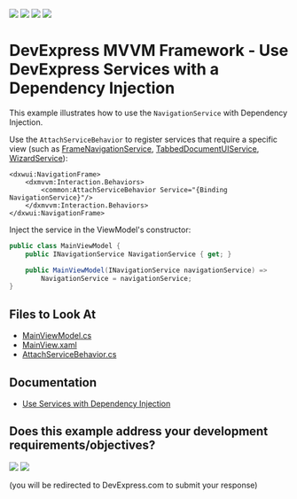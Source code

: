 <!-- default badges list -->
![](https://img.shields.io/endpoint?url=https://codecentral.devexpress.com/api/v1/VersionRange/400430029/24.2.1%2B)
[![](https://img.shields.io/badge/Open_in_DevExpress_Support_Center-FF7200?style=flat-square&logo=DevExpress&logoColor=white)](https://supportcenter.devexpress.com/ticket/details/T1038933)
[![](https://img.shields.io/badge/📖_How_to_use_DevExpress_Examples-e9f6fc?style=flat-square)](https://docs.devexpress.com/GeneralInformation/403183)
[![](https://img.shields.io/badge/💬_Leave_Feedback-feecdd?style=flat-square)](#does-this-example-address-your-development-requirementsobjectives)
<!-- default badges end -->

# DevExpress MVVM Framework - Use DevExpress Services with a Dependency Injection

This example illustrates how to use the `NavigationService` with Dependency Injection.

Use the `AttachServiceBehavior` to register services that require a specific view (such as [FrameNavigationService](https://docs.devexpress.com/WPF/113944/mvvm-framework/services/predefined-set/framenavigationservice), [TabbedDocumentUIService](https://docs.devexpress.com/WPF/18173/mvvm-framework/services/predefined-set/document-services/tabbeddocumentuiservice), [WizardService](https://docs.devexpress.com/WPF/116321/mvvm-framework/services/predefined-set/wizardservice)):

``` xaml
<dxwui:NavigationFrame>
    <dxmvvm:Interaction.Behaviors>
        <common:AttachServiceBehavior Service="{Binding NavigationService}"/>
    </dxmvvm:Interaction.Behaviors>
</dxwui:NavigationFrame>
```

Inject the service in the ViewModel's constructor:

``` c#
public class MainViewModel {
    public INavigationService NavigationService { get; }

    public MainViewModel(INavigationService navigationService) =>
        NavigationService = navigationService;
}
```

<!-- default file list -->
## Files to Look At

* [MainViewModel.cs](./CS/FrameNavigation/ViewModel/MainViewModel.cs)
* [MainView.xaml](./CS/FrameNavigation/View/MainView.xaml)
* [AttachServiceBehavior.cs](./CS/FrameNavigation/Common/AttachServiceBehavior.cs)
<!-- default file list end -->

## Documentation

* [Use Services with Dependency Injection](https://docs.devexpress.com/WPF/403514/mvvm-framework/dependency-injection#use-services-with-dependency-injection)
<!-- feedback -->
## Does this example address your development requirements/objectives?

[<img src="https://www.devexpress.com/support/examples/i/yes-button.svg"/>](https://www.devexpress.com/support/examples/survey.xml?utm_source=github&utm_campaign=wpf-mvvm-framework-use-services-with-dependency-injection&~~~was_helpful=yes) [<img src="https://www.devexpress.com/support/examples/i/no-button.svg"/>](https://www.devexpress.com/support/examples/survey.xml?utm_source=github&utm_campaign=wpf-mvvm-framework-use-services-with-dependency-injection&~~~was_helpful=no)

(you will be redirected to DevExpress.com to submit your response)
<!-- feedback end -->
